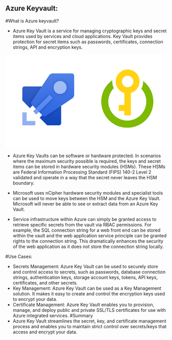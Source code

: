 ## Azure Keyvault:
#What is Azure keyvault?
- Azure Key Vault is a service for managing cryptographic keys and secret items used by services and cloud applications. Key Vault provides protection for secret items such as passwords, certificates, connection strings, API and encryption keys. 

![Alt text](image.png)

- Azure Key Vaults can be software or hardware protected. In scenarios where the maximum security possible is required, the keys and secret items can be stored in hardware security modules (HSMs). These HSMs are Federal Information Processing Standard (FIPS) 140-2 Level 2 validated and operate in a way that the secret never leaves the HSM boundary. 

- Microsoft uses nCipher hardware security modules and specialist tools can be used to move keys between the HSM and the Azure Key Vault. Microsoft will never be able to see or extract data from an Azure Key Vault. 

- Service infrastructure within Azure can simply be granted access to retrieve specific secrets from the vault via RBAC permissions. For example, the SQL connection string for a web front end can be stored within the vault and the web application service principle can be granted rights to the connection string. This dramatically enhances the security of the web application as it does not store the connection string locally.

#Use Cases:
- Secrets Management: Azure Key Vault can be used to securely store and control access to secrets, such as passwords, database connection strings, authentication keys, storage account keys, tokens, API keys, certificates, and other secrets.
- Key Management: Azure Key Vault can be used as a Key Management solution. It makes it easy to create and control the encryption keys used to encrypt your data.
- Certificate Management: Azure Key Vault enables you to provision, manage, and deploy public and private SSL/TLS certificates for use with Azure integrated services.
#Summary
- Azure Key Vault streamlines the secret, key, and certificate management process and enables you to maintain strict control over secrets/keys that access and encrypt your data.